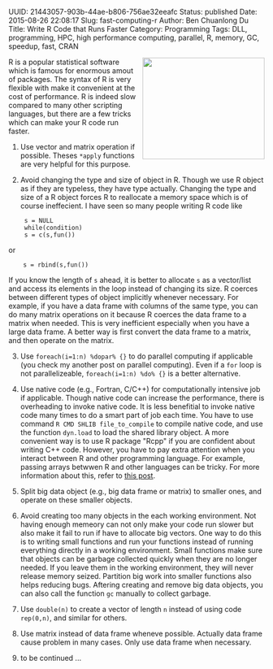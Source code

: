 UUID: 21443057-903b-44ae-b806-756ae32eeafc
Status: published
Date: 2015-08-26 22:08:17
Slug: fast-computing-r
Author: Ben Chuanlong Du
Title: Write R Code that Runs Faster
Category: Programming
Tags: DLL, programming, HPC, high performance computing, parallel, R, memory, GC, speedup, fast, CRAN

<img src="http://dclong.github.io/media/r/run-fast.jpg" height="200" width="240" align="right"/>

R is a popular statistical software which is famous for enormous amout of
packages. The syntax of R is very flexible with make it convenient at the cost
of performance. R is indeed slow compared to many other scripting languages, but
there are a few tricks which can make your R code run faster.

1. Use vector and matrix operation if possible. Theses `*apply` functions
are very helpful for this purpose.

2. Avoid changing the type and size of object in R. Though we use R object
as if they are typeless, they have type actually. Changing the type and size
of a R object forces R to reallocate a memory space which is of course
ineffecient. I have seen so many people writing R code like 

        s = NULL
        while(condition)    
        s = c(s,fun())

or

        s = rbind(s,fun())

If you know the length of `s` ahead, it is better to allocate `s` as a
vector/list and access its elements in the loop instead of changing its
size. R coerces between different types of object implicitly whenever necessary.
For example, if you have a data frame with columns of the same type, 
you can do many matrix operations on it because R coerces the data frame to 
a matrix when needed. This is very inefficient especially when you have a large 
data frame. A better way is first convert the data frame to a matrix,
and then operate on the matrix. 

3. Use `foreach(i=1:n) %dopar% {}` to do parallel computing if applicable
(you check my another post on parallel computing). Even if a `for` loop is
not parallelizeable, `foreach(i=1:n) %do% {}` is a better alternative. 

4. Use native code (e.g., Fortran, C/C++) for computationally intensive job if applicable. 
Though native code can increase the performance, there is overheading to invoke native code. 
It is less benefitial to invoke native code many times to do a smart part of job each time. 
You have to use command `R CMD SHLIB file_to_compile` to compile native code, 
and use the function `dyn.load` to load the shared library object. 
A more convenient way is to use R package "Rcpp" if you are confident about writing C++ code. 
However, you have to pay extra attention when you interact between R and other programming language. 
For example, passing arrays betwwen R and other languages can be tricky. 
For more information about this, refer to [this post](http://dclong.github.io/en/2012/05/r-interface-other-languages/).    

5. Split big data object (e.g., big data frame or matrix) to smaller ones,
and operate on these smaller objects.

6. Avoid creating too many objects in the each working environment. Not having
enough memeory can not only make your code run slower but also make it fail
to run if have to allocate big vectors. One way to do this is to writing
small functions and run your functions instead of running everything
directly in a working environment. Small functions make sure that objects
can be garbage collected quickly when they are no longer needed. If you leave them in
the working environment, they will never release memory seized. Partition
big work into smaller functions also helps reducing bugs. Aftering creating
and remove big data objects, you can also call the function `gc` manually to
collect garbage. 

7. Use `double(n)` to create a vector of length `n` instead of using code
`rep(0,n)`, and similar for others.

8. Use matrix instead of data frame wheneve possible. Actually data frame
cause problem in many cases. Only use data frame when necessary.


8. to be continued ...
